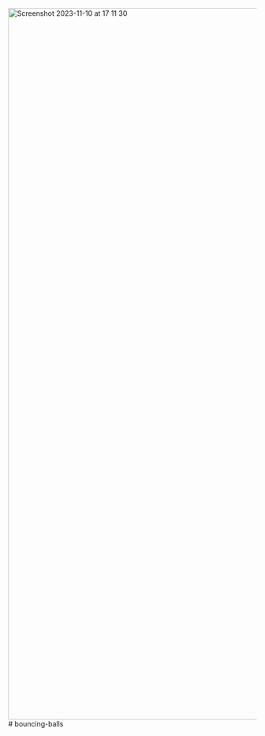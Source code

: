 <img width="1440" alt="Screenshot 2023-11-10 at 17 11 30" src="https://github.com/Marko-polo-code/bouncing-balls/assets/59199561/021bbbaf-1673-43e0-adfb-4cc5ad0f602e">
# bouncing-balls
